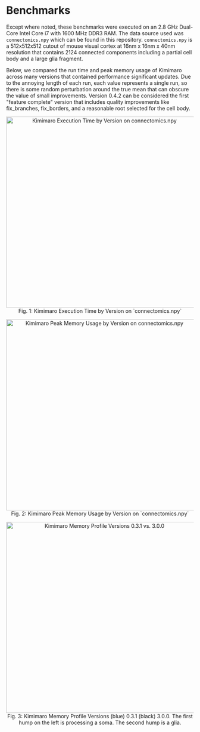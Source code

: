 Benchmarks
==========

Except where noted, these benchmarks were executed on an 2.8 GHz Dual-Core Intel Core i7 with 1600 MHz DDR3 RAM. The data source used was `connectomics.npy` which can be found in this repository. `connectomics.npy` is a 512x512x512 cutout of mouse visual cortex at 16nm x 16nm x 40nm resolution that contains 2124 connected components including a partial cell body and a large glia fragment.

Below, we compared the run time and peak memory usage of Kimimaro across many versions that contained performance significant updates. Due to the annoying length of each run, each value represents a single run, so there is some random perturbation around the true mean that can obscure the value of small improvements. Version 0.4.2 can be considered the first "feature complete" version that includes quality improvements like fix_branches, fix_borders, and a reasonable root selected for the cell body.

<p style="font-style: italics;" align="center">
<img height=512 src="https://raw.githubusercontent.com/seung-lab/kimimaro/master/benchmarks/kimimaro-execution-time-by-version.png" alt="Kimimaro Execution Time by Version on connectomics.npy" /><br>
Fig. 1: Kimimaro Execution Time by Version on `connectomics.npy`
</p>

<p style="font-style: italics;" align="center">
<img height=512 src="https://raw.githubusercontent.com/seung-lab/kimimaro/master/benchmarks/kimimaro-peak-memory-usage-by-version.png" alt="Kimimaro Peak Memory Usage by Version on connectomics.npy" /><br>
Fig. 2: Kimimaro Peak Memory Usage by Version on `connectomics.npy`
</p>

<p style="font-style: italics;" align="center">
<img height=512 src="https://raw.githubusercontent.com/seung-lab/kimimaro/master/benchmarks/kimimaro-memory-profiles-0.1.0-3.0.0.png" alt="Kimimaro Memory Profile Versions 0.3.1 vs. 3.0.0" /><br>
Fig. 3: Kimimaro Memory Profile Versions (blue) 0.3.1 (black) 3.0.0. The first hump on the left is processing a soma. The second hump is a glia.
</p>


